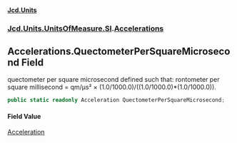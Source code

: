 #### [Jcd.Units](index.md 'index')
### [Jcd.Units.UnitsOfMeasure.SI](Jcd.Units.UnitsOfMeasure.SI.md 'Jcd.Units.UnitsOfMeasure.SI').[Accelerations](Accelerations.md 'Jcd.Units.UnitsOfMeasure.SI.Accelerations')

## Accelerations.QuectometerPerSquareMicrosecond Field

quectometer per square microsecond defined such that: rontometer per square millisecond = qm/μs² × (1.0/1000.0)/((1.0/1000.0)*(1.0/1000.0)).

```csharp
public static readonly Acceleration QuectometerPerSquareMicrosecond;
```

#### Field Value
[Acceleration](Acceleration.md 'Jcd.Units.UnitTypes.Acceleration')